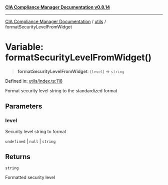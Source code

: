 [**CIA Compliance Manager Documentation v0.8.14**](../../README.md)

***

[CIA Compliance Manager Documentation](../../modules.md) / [utils](../README.md) / formatSecurityLevelFromWidget

# Variable: formatSecurityLevelFromWidget()

> **formatSecurityLevelFromWidget**: (`level`) => `string`

Defined in: [utils/index.ts:118](https://github.com/Hack23/cia-compliance-manager/blob/257dd569f432a46611a1746c832a7e3d29232229/src/utils/index.ts#L118)

Format security level string to the standardized format

## Parameters

### level

Security level string to format

`undefined` | `null` | `string`

## Returns

`string`

Formatted security level
